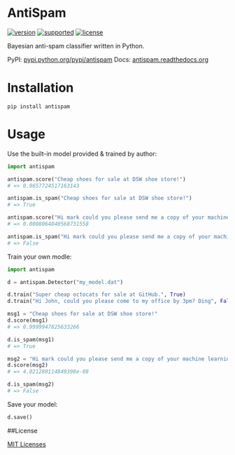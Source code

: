 # AntiSpam

[![version](https://img.shields.io/pypi/v/antispam.svg?label=version)](https://pypi.python.org/pypi/antispam/)
[![supported](https://img.shields.io/pypi/pyversions/antispam.svg)](https://pypi.python.org/pypi/antispam/)
[![license](https://img.shields.io/pypi/l/antispam.svg)](https://opensource.org/licenses/MIT)

Bayesian anti-spam classifier written in Python.

PyPI: [pypi.python.org/pypi/antispam](https://pypi.python.org/pypi/antispam)
Docs: [antispam.readthedocs.org](http://antispam.readthedocs.org)

# Installation

```
pip install antispam
```

# Usage

Use the built-in model provided & trained by author:

```python
import antispam

antispam.score("Cheap shoes for sale at DSW shoe store!")
# => 0.9657724517163143

antispam.is_spam("Cheap shoes for sale at DSW shoe store!")
# => True

antispam.score("Hi mark could you please send me a copy of your machine learning homework? thanks")
# => 0.0008064840568731558

antispam.is_spam("Hi mark could you please send me a copy of your machine learning homework? thanks")
# => False

```

Train your own modle:

```python
import antispam

d = antispam.Detector("my_model.dat")

d.train("Super cheap octocats for sale at GitHub.", True)
d.train("Hi John, could you please come to my office by 3pm? Ding", False)

msg1 = "Cheap shoes for sale at DSW shoe store!"
d.score(msg1)
# => 0.9999947825633266

d.is_spam(msg1)
# => True

msg2 = "Hi mark could you please send me a copy of your machine learning homework? thanks"
d.score(msg2)
# => 4.021280114849398e-08

d.is_spam(msg2)
# => False
```

Save your model:

```python
d.save()
```

##License

[MIT Licenses](https://opensource.org/licenses/MIT)

